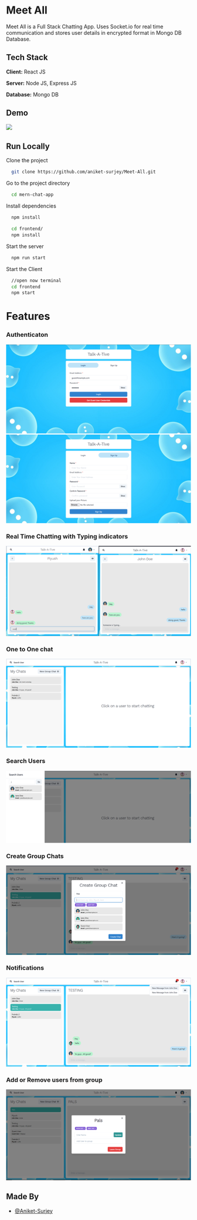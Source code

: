 
# Meet All

Meet All is a Full Stack Chatting App.
Uses Socket.io for real time communication and stores user details in encrypted format in Mongo DB Database.
## Tech Stack

**Client:** React JS

**Server:** Node JS, Express JS

**Database:** Mongo DB
  
## Demo

![](https://github.com/aniket-surjey/Meet-All/main/screenshots/group%20%2B%20notif.PNG)
## Run Locally

Clone the project

```bash
  git clone https://github.com/aniket-surjey/Meet-All.git
```

Go to the project directory

```bash
  cd mern-chat-app
```

Install dependencies

```bash
  npm install
```

```bash
  cd frontend/
  npm install
```

Start the server

```bash
  npm run start
```
Start the Client

```bash
  //open now terminal
  cd frontend
  npm start
```

  
# Features

### Authenticaton
![](https://github.com/Aniket-Surjey/Talk-A-Tive-Chat-App/blob/main/screenshots/login.PNG)
![](https://github.com/Aniket-Surjey/Talk-A-Tive-Chat-App/blob/main/screenshots/signup.PNG)
### Real Time Chatting with Typing indicators
![](https://github.com/Aniket-Surjey/Talk-A-Tive-Chat-App/blob/main/screenshots/real-time.PNG)
### One to One chat
![](https://github.com/Aniket-Surjey/Talk-A-Tive-Chat-App/blob/main/screenshots/mainscreen.PNG)
### Search Users
![](https://github.com/Aniket-Surjey/Talk-A-Tive-Chat-App/blob/main/screenshots/search.PNG)
### Create Group Chats
![](https://github.com/Aniket-Surjey/Talk-A-Tive-Chat-App/blob/main/screenshots/new%20grp.PNG)
### Notifications 
![](https://github.com/Aniket-Surjey/Talk-A-Tive-Chat-App/blob/main/screenshots/group%20%2B%20notif.PNG)
### Add or Remove users from group
![](https://github.com/Aniket-Surjey/Talk-A-Tive-Chat-App/blob/main/screenshots/add%20rem.PNG)
## Made By

- [@Aniket-Surjey](https://github.com/aniket-surjey)

  
